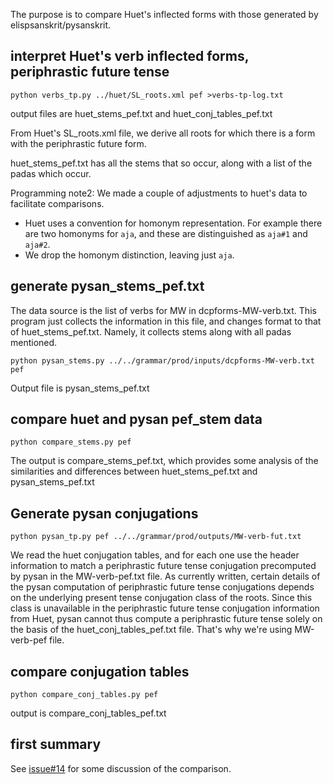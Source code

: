 
The purpose is to compare Huet's inflected forms with those generated by
elispsanskrit/pysanskrit.

## interpret Huet's verb inflected forms, periphrastic future tense

```
python verbs_tp.py ../huet/SL_roots.xml pef >verbs-tp-log.txt
```
output files are huet_stems_pef.txt and huet_conj_tables_pef.txt

From Huet's SL_roots.xml file, we derive all roots for
which there is a form with the periphrastic future form.

huet_stems_pef.txt has all the stems that so occur, along with a list of
the padas which occur.



Programming note2: We made a couple of adjustments to huet's data to 
facilitate comparisons.
* Huet uses a convention for homonym representation. For example there 
  are two homonyms for `aja`, and these are distinguished as `aja#1` and
  `aja#2`.   
* We drop the homonym distinction, leaving just `aja`.

## generate pysan_stems_pef.txt

The data source is the list of verbs for MW in dcpforms-MW-verb.txt.
This program just collects the information in this file, and changes
format to that of huet_stems_pef.txt.  Namely, it collects stems along
with all padas mentioned.

```
python pysan_stems.py ../../grammar/prod/inputs/dcpforms-MW-verb.txt pef
```
Output file is pysan_stems_pef.txt

## compare huet and pysan pef_stem data
```
python compare_stems.py pef
```
The output is compare_stems_pef.txt, which provides some analysis of the
similarities and differences between huet_stems_pef.txt and
pysan_stems_pef.txt

## Generate pysan conjugations

```
python pysan_tp.py pef ../../grammar/prod/outputs/MW-verb-fut.txt

```
We read the huet conjugation tables, and for each one use the header
information to match a periphrastic future tense conjugation precomputed by pysan in 
the MW-verb-pef.txt file.  As currently written, certain details of
 the pysan computation of periphrastic future tense conjugations depends on the underlying
present tense conjugation class of the roots. Since this class is unavailable
in the periphrastic future tense conjugation information from Huet, pysan cannot thus
compute a periphrastic future tense solely on the basis of the huet_conj_tables_pef.txt file. That's why we're using MW-verb-pef file.

##  compare conjugation tables
```
python compare_conj_tables.py pef 
```

output is compare_conj_tables_pef.txt

## first summary

See [issue#14](https://github.com/funderburkjim/elispsanskrit/issues/14) for some discussion of the comparison.


